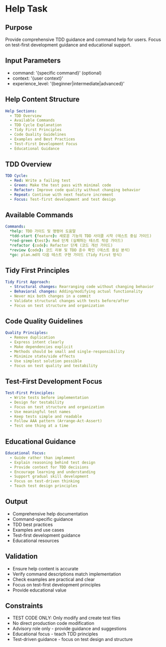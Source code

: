 # Help Task

## Purpose

Provide comprehensive TDD guidance and command help for users. Focus on test-first development guidance and educational support.

## Input Parameters

- command: '{specific command}' (optional)
- context: '{user context}'
- experience_level: '{beginner|intermediate|advanced}'

## Help Content Structure

```yaml
Help Sections:
  - TDD Overview
  - Available Commands
  - TDD Cycle Explanation
  - Tidy First Principles
  - Code Quality Guidelines
  - Examples and Best Practices
  - Test-First Development Focus
  - Educational Guidance
```

## TDD Overview

```yaml
TDD Cycle:
  - Red: Write a failing test
  - Green: Make the test pass with minimal code
  - Refactor: Improve code quality without changing behavior
  - Repeat: Continue with next feature increment
  - Focus: Test-first development and test design
```

## Available Commands

```yaml
Commands:
  *help: TDD 가이드 및 명령어 도움말
  *tdd-start {feature}: 새로운 기능의 TDD 사이클 시작 (테스트 중심 가이드)
  *red-green {test}: Red 단계 (실패하는 테스트 작성 가이드)
  *refactor {code}: Refactor 단계 (코드 개선 가이드)
  *review {code}: 코드 리뷰 및 TDD 준수 확인 (테스트 중심 분석)
  *go: plan.md의 다음 테스트 구현 가이드 (Tidy First 방식)
```

## Tidy First Principles

```yaml
Tidy First Approach:
  - Structural changes: Rearranging code without changing behavior
  - Behavioral changes: Adding/modifying actual functionality
  - Never mix both changes in a commit
  - Validate structural changes with tests before/after
  - Focus on test structure and organization
```

## Code Quality Guidelines

```yaml
Quality Principles:
  - Remove duplication
  - Express intent clearly
  - Make dependencies explicit
  - Methods should be small and single-responsibility
  - Minimize state/side effects
  - Use simplest solution possible
  - Focus on test quality and testability
```

## Test-First Development Focus

```yaml
Test-First Principles:
  - Write tests before implementation
  - Design for testability
  - Focus on test structure and organization
  - Use meaningful test names
  - Keep tests simple and readable
  - Follow AAA pattern (Arrange-Act-Assert)
  - Test one thing at a time
```

## Educational Guidance

```yaml
Educational Focus:
  - Guide rather than implement
  - Explain reasoning behind test design
  - Provide context for TDD decisions
  - Encourage learning and understanding
  - Support gradual skill development
  - Focus on test-driven thinking
  - Teach test design principles
```

## Output

- Comprehensive help documentation
- Command-specific guidance
- TDD best practices
- Examples and use cases
- Test-first development guidance
- Educational resources

## Validation

- Ensure help content is accurate
- Verify command descriptions match implementation
- Check examples are practical and clear
- Focus on test-first development principles
- Provide educational value

## Constraints

- TEST CODE ONLY: Only modify and create test files
- No direct production code modification
- Advisory role only - provide guidance and suggestions
- Educational focus - teach TDD principles
- Test-driven guidance - focus on test design and structure
